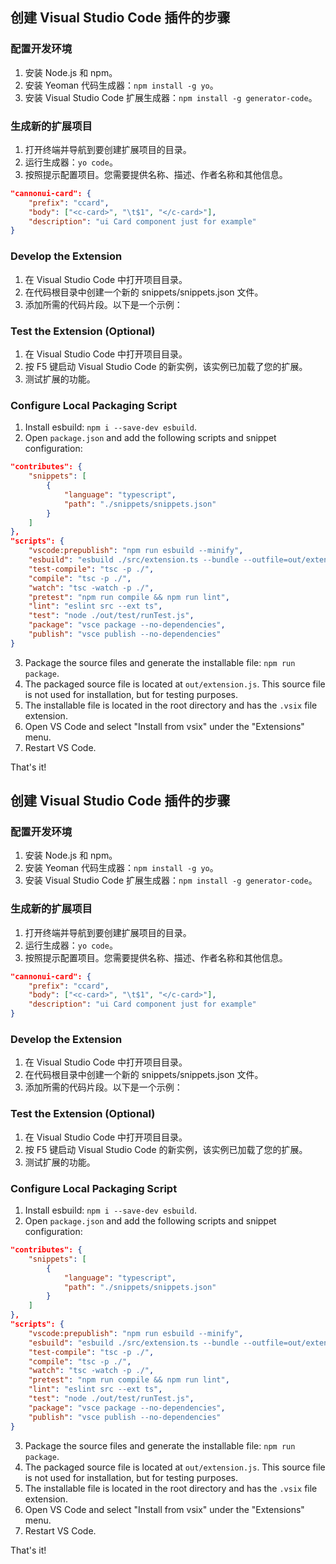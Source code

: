 ## 创建 Visual Studio Code 插件的步骤

### 配置开发环境

1. 安装 Node.js 和 npm。
2. 安装 Yeoman 代码生成器：`npm install -g yo`。
3. 安装 Visual Studio Code 扩展生成器：`npm install -g generator-code`。

### 生成新的扩展项目

1. 打开终端并导航到要创建扩展项目的目录。
2. 运行生成器：`yo code`。
3. 按照提示配置项目。您需要提供名称、描述、作者名称和其他信息。

```json
"cannonui-card": {
    "prefix": "ccard",
    "body": ["<c-card>", "\t$1", "</c-card>"],
    "description": "ui Card component just for example"
}
```

### Develop the Extension

1. 在 Visual Studio Code 中打开项目目录。
2. 在代码根目录中创建一个新的 snippets/snippets.json 文件。
3. 添加所需的代码片段。以下是一个示例：

### Test the Extension (Optional)

1. 在 Visual Studio Code 中打开项目目录。
2. 按 F5 键启动 Visual Studio Code 的新实例，该实例已加载了您的扩展。
3. 测试扩展的功能。

### Configure Local Packaging Script

1. Install esbuild: `npm i --save-dev esbuild`.
2. Open `package.json` and add the following scripts and snippet configuration:

```json
"contributes": {
    "snippets": [
        {
            "language": "typescript",
            "path": "./snippets/snippets.json"
        }
    ]
},
"scripts": {
    "vscode:prepublish": "npm run esbuild --minify",
    "esbuild": "esbuild ./src/extension.ts --bundle --outfile=out/extension.js --external:vscode --format=cjs --platform=node",
    "test-compile": "tsc -p ./",
    "compile": "tsc -p ./",
    "watch": "tsc -watch -p ./",
    "pretest": "npm run compile && npm run lint",
    "lint": "eslint src --ext ts",
    "test": "node ./out/test/runTest.js",
    "package": "vsce package --no-dependencies",
    "publish": "vsce publish --no-dependencies"
}
```

3. Package the source files and generate the installable file: `npm run package`.
4. The packaged source file is located at `out/extension.js`. This source file is not used for installation, but for testing purposes.
5. The installable file is located in the root directory and has the `.vsix` file extension.
6. Open VS Code and select "Install from vsix" under the "Extensions" menu.
7. Restart VS Code.

That's it!
## 创建 Visual Studio Code 插件的步骤

### 配置开发环境

1. 安装 Node.js 和 npm。
2. 安装 Yeoman 代码生成器：`npm install -g yo`。
3. 安装 Visual Studio Code 扩展生成器：`npm install -g generator-code`。

### 生成新的扩展项目

1. 打开终端并导航到要创建扩展项目的目录。
2. 运行生成器：`yo code`。
3. 按照提示配置项目。您需要提供名称、描述、作者名称和其他信息。

```json
"cannonui-card": {
    "prefix": "ccard",
    "body": ["<c-card>", "\t$1", "</c-card>"],
    "description": "ui Card component just for example"
}
```

### Develop the Extension

1. 在 Visual Studio Code 中打开项目目录。
2. 在代码根目录中创建一个新的 snippets/snippets.json 文件。
3. 添加所需的代码片段。以下是一个示例：

### Test the Extension (Optional)

1. 在 Visual Studio Code 中打开项目目录。
2. 按 F5 键启动 Visual Studio Code 的新实例，该实例已加载了您的扩展。
3. 测试扩展的功能。

### Configure Local Packaging Script

1. Install esbuild: `npm i --save-dev esbuild`.
2. Open `package.json` and add the following scripts and snippet configuration:

```json
"contributes": {
    "snippets": [
        {
            "language": "typescript",
            "path": "./snippets/snippets.json"
        }
    ]
},
"scripts": {
    "vscode:prepublish": "npm run esbuild --minify",
    "esbuild": "esbuild ./src/extension.ts --bundle --outfile=out/extension.js --external:vscode --format=cjs --platform=node",
    "test-compile": "tsc -p ./",
    "compile": "tsc -p ./",
    "watch": "tsc -watch -p ./",
    "pretest": "npm run compile && npm run lint",
    "lint": "eslint src --ext ts",
    "test": "node ./out/test/runTest.js",
    "package": "vsce package --no-dependencies",
    "publish": "vsce publish --no-dependencies"
}
```

3. Package the source files and generate the installable file: `npm run package`.
4. The packaged source file is located at `out/extension.js`. This source file is not used for installation, but for testing purposes.
5. The installable file is located in the root directory and has the `.vsix` file extension.
6. Open VS Code and select "Install from vsix" under the "Extensions" menu.
7. Restart VS Code.

That's it!
